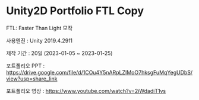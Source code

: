 # Unity2D Portfolio FTL Copy

FTL: Faster Than Light 모작

사용엔진 : Unity 2019.4.29f1

제작 기간 : 20일 (2023-01-05 ~ 2023-01-25)

포트폴리오 PPT : https://drive.google.com/file/d/1COu4Y5nARpLZIMoO7hksgFuMqYegUDbS/view?usp=share_link

포트폴리오 영상 : https://www.youtube.com/watch?v=2iWdadiT1vs
